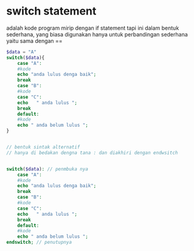 # switch statement
adalah kode program mirip dengan if statement tapi ini dalam bentuk sederhana,
yang biasa digunakan hanya untuk perbandingan sederhana yaitu sama dengan ==






```php
$data = "A"
switch($data){
    case "A":
    #kode
    echo "anda lulus denga baik";
    break
    case "B":
    #kode
    case "C":
    echo   " anda lulus ";
    break
    default:
    #kode
    echo " anda belum lulus ";
}


// bentuk sintak alternatif
// hanya di bedakan dengna tana : dan diakhiri dengan endwsitch


switch($data): // penmbuka nya
    case "A":
    #kode
    echo "anda lulus denga baik";
    break
    case "B":
    #kode
    case "C":
    echo   " anda lulus ";
    break
    default:
    #kode
    echo " anda belum lulus ";
endswitch; // penutupnya


```

